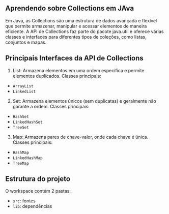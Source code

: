 ## Aprendendo sobre Collections em JAva

Em Java, as Collections são uma estrutura de dados avançada e flexível que permite armazenar, manipular e acessar elementos de maneira eficiente. A API de Collections faz parte do pacote java.util e oferece várias classes e interfaces para diferentes tipos de coleções, como listas, conjuntos e mapas.

## Principais Interfaces da API de Collections

1. List: Armazena elementos em uma ordem específica e permite elementos duplicados. Classes principais:
- `ArrayList`
- `LinkedList`
2. Set: Armazena elementos únicos (sem duplicatas) e geralmente não garante a ordem. Classes principais:
- `HashSet`
- `LinkedHashSet`
- `TreeSet`
3. Map: Armazena pares de chave-valor, onde cada chave é única. Classes principais:
- `HashMap`
- `LinkedHashMap`
- `TreeMap`

## Estrutura do projeto

O workspace contém 2 pastas:

- `src`: fontes
- `lib`: dependências

